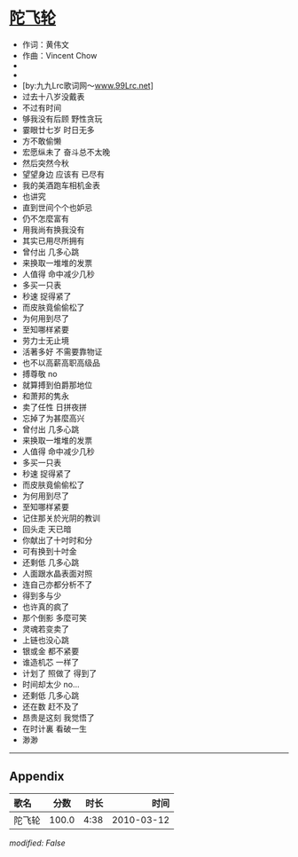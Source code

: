 # [陀飞轮](https://music.163.com/song?id=64638)

* 作词：黄伟文
* 作曲：Vincent Chow
*
*
* [by:九九Lrc歌词网～www.99Lrc.net]
* 过去十八岁没戴表
* 不过有时间
* 够我没有后顾 野性贪玩
* 霎眼廿七岁 时日无多
* 方不敢偷懒
* 宏愿纵未了 奋斗总不太晚
* 然后突然今秋
* 望望身边 应该有 已尽有
* 我的美酒跑车相机金表
* 也讲究
* 直到世间个个也妒忌
* 仍不怎麼富有
* 用我尚有换我没有
* 其实已用尽所拥有
* 曾付出 几多心跳
* 来换取一堆堆的发票
* 人值得 命中减少几秒
* 多买一只表
* 秒速 捉得紧了
* 而皮肤竟偷偷松了
* 为何用到尽了
* 至知哪样紧要
* 劳力士无止境
* 活著多好 不需要靠物证
* 也不以高薪高职高级品
* 搏尊敬 no
* 就算搏到伯爵那地位
* 和萧邦的隽永
* 卖了任性 日拼夜拼
* 忘掉了为甚麼高兴
* 曾付出 几多心跳
* 来换取一堆堆的发票
* 人值得 命中减少几秒
* 多买一只表
* 秒速 捉得紧了
* 而皮肤竟偷偷松了
* 为何用到尽了
* 至知哪样紧要
* 记住那关於光阴的教训
* 回头走 天已暗
* 你献出了十吋时和分
* 可有换到十吋金
* 还剩低 几多心跳
* 人面跟水晶表面对照
* 连自己亦都分析不了
* 得到多与少
* 也许真的疯了
* 那个倒影 多麼可笑
* 灵魂若变卖了
* 上链也没心跳
* 银或金 都不紧要
* 谁造机芯 一样了
* 计划了 照做了 得到了
* 时间却太少 no...
* 还剩低 几多心跳
* 还在数 赶不及了
* 昂贵是这刻 我觉悟了
* 在时计裏 看破一生
* 渺渺


---

## Appendix

|歌名|分数|时长|时间|
|:---|:---:|---:|---:|
|陀飞轮|100.0|4:38|2010-03-12

*modified: False*